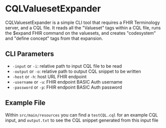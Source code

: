 # CQLValuesetExpander
CQLValuesetExpander is a simple CLI tool that requires a FHIR Terminology server, and a CQL file. It reads all the "Valueset" tags within a CQL file, runs the $expand FHIR command on the valuesets, and creates "codesystem" and "define concept" tags from that expansion.
## CLI Parameters
* ```-input``` or ```-i```: relative path to input CQL file to be read
* ```-output``` or ```-o```: relative path to output CQL snippet to be written
* ```-host``` or ```-h```: host URL FHIR endpoint
* ```-username``` or ```-u```: FHIR endpoint BASIC Auth username
* ```-password``` or ```-p```: FHIR endpoint BASIC Auth password

## Example File
Within ```src/main/resources``` you can find a ```testCQL.cql``` for an example CQL input, and ```output.txt``` to see the CQL snippet generated from this input file